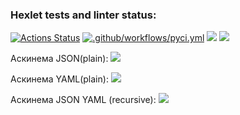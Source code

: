 ### Hexlet tests and linter status:
[![Actions Status](https://github.com/Sophia-Filimonova/python-project-50/workflows/hexlet-check/badge.svg)](https://github.com/Sophia-Filimonova/python-project-50/actions)
[![.github/workflows/pyci.yml](https://github.com/Sophia-Filimonova/python-project-50/actions/workflows/pyci.yml/badge.svg)](https://github.com/Sophia-Filimonova/python-project-50/actions/workflows/pyci.yml)
<a href="https://codeclimate.com/github/Sophia-Filimonova/python-project-50/maintainability"><img src="https://api.codeclimate.com/v1/badges/3e561a75ae07b9d982c9/maintainability" /></a>
<a href="https://codeclimate.com/github/Sophia-Filimonova/python-project-50/test_coverage"><img src="https://api.codeclimate.com/v1/badges/3e561a75ae07b9d982c9/test_coverage" /></a>


Аскинема JSON(plain):
<a href="https://asciinema.org/a/2OqYPzEuPewucKLATjMEHAo3T" target="_blank"><img src="https://asciinema.org/a/2OqYPzEuPewucKLATjMEHAo3T.svg" /></a>

Аскинема YAML(plain):
<a href="https://asciinema.org/a/c4ULkuM97vKUWGRJpwqFWNNYd" target="_blank"><img src="https://asciinema.org/a/c4ULkuM97vKUWGRJpwqFWNNYd.svg" /></a>

Аскинема JSON YAML (recursive):
<a href="https://asciinema.org/a/DzazLmOM3m4qJZJEDRH6ZnqZq" target="_blank"><img src="https://asciinema.org/a/DzazLmOM3m4qJZJEDRH6ZnqZq.svg" /></a>